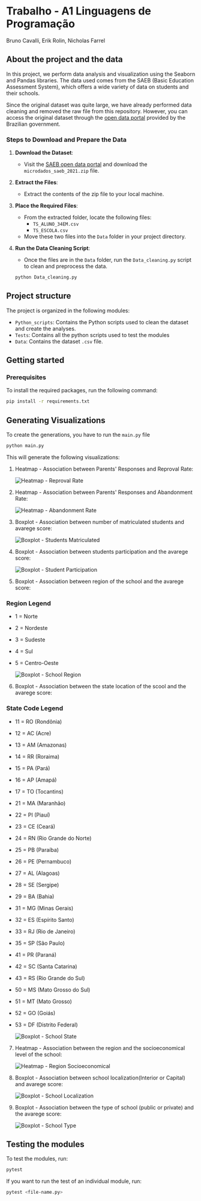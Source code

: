 # Trabalho - A1 Linguagens de Programação
Bruno Cavalli, Erik Rolin, Nicholas Farrel

## About the project and the data

In this project, we perform data analysis and visualization using the Seaborn and Pandas libraries. The data used comes from the SAEB (Basic Education Assessment System), which offers a wide variety of data on students and their schools.

Since the original dataset was quite large, we have already performed data cleaning and removed the raw file from this repository. However, you can access the original dataset through the [open data portal](https://www.gov.br/inep/pt-br/acesso-a-informacao/dados-abertos/microdados/saeb) provided by the Brazilian government.

### Steps to Download and Prepare the Data

1. **Download the Dataset**:
   - Visit the [SAEB open data portal](https://www.gov.br/inep/pt-br/acesso-a-informacao/dados-abertos/microdados/saeb) and download the `microdados_saeb_2021.zip` file.

2. **Extract the Files**:
   - Extract the contents of the zip file to your local machine.

3. **Place the Required Files**:
   - From the extracted folder, locate the following files:
     - `TS_ALUNO_34EM.csv`
     - `TS_ESCOLA.csv`
   - Move these two files into the `Data` folder in your project directory.

4. **Run the Data Cleaning Script**:
   - Once the files are in the `Data` folder, run the `Data_cleaning.py` script to clean and preprocess the data.

   ```bash
   python Data_cleaning.py
   ````

## Project structure

The project is organized in the following modules:

- `Python_scripts`: Contains the Python scripts used to clean the dataset and create the analyses.
- `Tests`: Contains all the python scripts used to test the modules
- `Data`: Contains the dataset `.csv` file.

## Getting started

### Prerequisites

To install the required packages, run the following command:

```bash
pip install -r requirements.txt 
````

## Generating Visualizations

To create the generations, you have to run the `main.py` file

````bash
python main.py
````

This will generate the following visualizations:

1. Heatmap - Association between Parents' Responses and Reproval Rate:

   ![Heatmap - Reproval Rate](Graphs/heatmap_reprovacao.png)


2. Heatmap - Association between Parents' Responses and Abandonment Rate:
   
   ![Heatmap - Abandonment Rate](Graphs/heatmap_abandono.png)


3. Boxplot - Association between number of matriculated students and avarege score:

   ![Boxplot - Students Matriculated](Graphs/boxplot_matric.png)

4. Boxplot - Association between students participation and the avarege score:

   ![Boxplot - Student Participation](Graphs/boxplot_part.png)

5. Boxplot - Association between region of the school and the avarege score:

### Region Legend

- 1 = Norte 
- 2 = Nordeste 
- 3 = Sudeste 
- 4 = Sul
- 5 = Centro-Oeste

   ![Boxplot - School Region](Graphs/boxplot_regia_media.png)

6. Boxplot - Association between the state location of the scool and the avarege score:

### State Code Legend

- 11 = RO (Rondônia)
- 12 = AC (Acre)
- 13 = AM (Amazonas)
- 14 = RR (Roraima)
- 15 = PA (Pará)
- 16 = AP (Amapá)
- 17 = TO (Tocantins)
- 21 = MA (Maranhão)
- 22 = PI (Piauí)
- 23 = CE (Ceará)
- 24 = RN (Rio Grande do Norte)
- 25 = PB (Paraíba)
- 26 = PE (Pernambuco)
- 27 = AL (Alagoas)
- 28 = SE (Sergipe)
- 29 = BA (Bahia)
- 31 = MG (Minas Gerais)
- 32 = ES (Espírito Santo)
- 33 = RJ (Rio de Janeiro)
- 35 = SP (São Paulo)
- 41 = PR (Paraná)
- 42 = SC (Santa Catarina)
- 43 = RS (Rio Grande do Sul)
- 50 = MS (Mato Grosso do Sul)
- 51 = MT (Mato Grosso)
- 52 = GO (Goiás)
- 53 = DF (Distrito Federal)


   ![Boxplot - School State](Graphs/boxplot_uf_media.png)

7. Heatmap - Association between the region and the socioeconomical level of the school:

   ![Heatmap - Region Socioeconomical](Graphs/heatmap_regiao_socio.png)

8. Boxplot - Association between school localization(Interior or Capital) and avarege score:

   ![Boxplot - School Localization](Graphs/boxplot_loc.png)

9. Boxplot - Association between the type of school (public or private) and the avarege score:

   ![Boxplot - School Type](Graphs/boxplot_tipo.png)


## Testing the modules

To test the modules, run:
````bash
pytest
````

If you want to run the test of an individual module, run:
````bash
pytest <file-name.py>
````